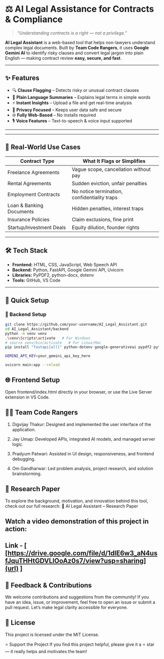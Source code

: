 # ⚖️ AI Legal Assistance for Contracts & Compliance

> *“Understanding contracts is a right — not a privilege.”*

**AI Legal Assistant** is a web-based tool that helps non-lawyers understand complex legal documents. Built by **Team Code Rangers**, it uses **Google Gemini AI** to identify risky clauses and convert legal jargon into plain English — making contract review **easy, secure, and fast**.

---

## ✨ Features

- 🔍 **Clause Flagging** – Detects risky or unusual contract clauses  
- 🧾 **Plain Language Summaries** – Explains legal terms in simple words  
- ⚡ **Instant Insights** – Upload a file and get real-time analysis  
- 🔐 **Privacy Focused** – Keeps user data safe and secure  
- 🌐 **Fully Web-Based** – No installs required  
- 🎙️ **Voice Features** – Text-to-speech & voice input supported  

---

---

## 💼 Real-World Use Cases

| Contract Type               | What It Flags or Simplifies                          |
|----------------------------|------------------------------------------------------|
| Freelance Agreements        | Vague scope, cancellation without pay               |
| Rental Agreements           | Sudden eviction, unfair penalties                   |
| Employment Contracts        | No notice termination, confidentiality traps        |
| Loan & Banking Documents    | Hidden penalties, interest traps                    |
| Insurance Policies          | Claim exclusions, fine print                        |
| Startup/Investment Deals    | Equity dilution, founder rights                    |

---
## 🛠️ Tech Stack

- **Frontend:** HTML, CSS, JavaScript, Web Speech API  
- **Backend:** Python, FastAPI, Google Gemini API, Uvicorn  
- **Libraries:** PyPDF2, python-docx, dotenv  
- **Tools:** GitHub, VS Code  

---

## 🚀 Quick Setup

### 🔧 Backend Setup

```bash
git clone https://github.com/your-username/AI_Legal_Assistant.git
cd AI_Legal_Assistant/backend
python -m venv venv
.\venv\Scripts\activate   # For Windows
# source venv/bin/activate   # For Linux/Mac
pip install "fastapi[all]" python-dotenv google-generativeai pypdf2 python-docx

GEMINI_API_KEY=your_gemini_api_key_here

uvicorn main:app --reload
```

## 🌐 Frontend Setup
Open frontend/index.html directly in your browser, or use the Live Server extension in VS Code.

## 👨‍💻 Team Code Rangers

1. Digvijay Thakur: Designed and implemented the user interface of the application.

2. Jay Umap: Developed APIs, integrated AI models, and managed server logic.

3. Pradyum Patwari: Assisted in UI design, responsiveness, and frontend debugging.

4. Om Gandharwar: Led problem analysis, project research, and solution brainstorming.

## 📄 Research Paper
To explore the background, motivation, and innovation behind this tool, check out our full research:
📎 AI Legal Assistant – Research Paper

## Watch a video demonstration of this project in action:

## Link - [ [https://drive.google.com/file/d/1dlE6w3_aN4usfJquTHHtGDVLlOoAz0s7/view?usp=sharing](url) ] 


## 💬 Feedback & Contributions
We welcome contributions and suggestions from the community!
If you have an idea, issue, or improvement, feel free to open an issue or submit a pull request.
Let’s make legal clarity accessible for everyone.

## 📄 License
This project is licensed under the MIT License.

⭐ Support the Project
If you find this project helpful, please give it a ⭐ star — it really helps and motivates the team!
